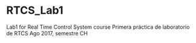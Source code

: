 # RTCS_Lab1
Lab1 for Real Time Control System course
Primera práctica de laboratorio de RTCS Ago 2017, semestre CH
